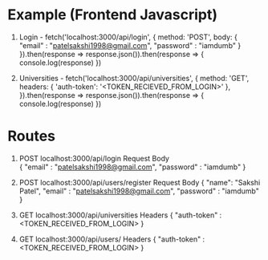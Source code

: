 # Example (Frontend Javascript)
1. Login -
fetch('localhost:3000/api/login', {
    method: 'POST',
    body: { 
        "email" : "patelsakshi1998@gmail.com",
        "password" : "iamdumb"
    }
}).then(response => response.json()).then(response => {
    console.log(response)
})

2. Universities -
fetch('localhost:3000/api/universities', {
    method: 'GET',
    headers: {
    'auth-token': '<TOKEN_RECIEVED_FROM_LOGIN>'
    },
}).then(response => response.json()).then(response => {
    console.log(response)
})

# Routes 

1. POST localhost:3000/api/login
Request Body  
{
 	"email" : "patelsakshi1998@gmail.com",
	"password" : "iamdumb"
}

2. POST localhost:3000/api/users/register
Request Body
{
 	"name": "Sakshi Patel",
	"email" : "patelsakshi1998@gmail.com",
	"password" : "iamdumb"
}

3. GET localhost:3000/api/universities
Headers {
    "auth-token" : <TOKEN_RECEIVED_FROM_LOGIN>
}

4. GET localhost:3000/api/users/
Headers {
    "auth-token" : <TOKEN_RECEIVED_FROM_LOGIN>
}
